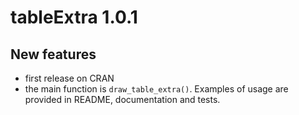 # tableExtra 1.0.1

## New features

- first release on CRAN
- the main function is `draw_table_extra()`. Examples of usage are provided in README, documentation and tests.
